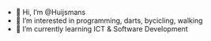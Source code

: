 - 👋 Hi, I’m @Huijsmans
- 👀 I’m interested in programming, darts, bycicling, walking
- 🌱 I’m currently learning ICT & Software Development

